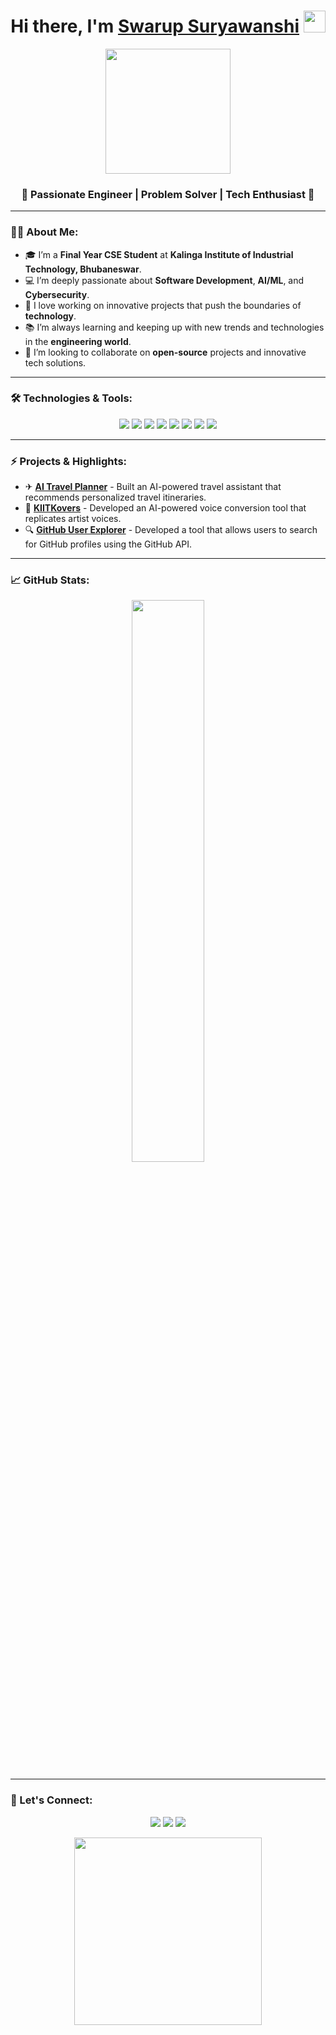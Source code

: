 <h1 align="center">Hi there, I'm <a href="https://www.linkedin.com/in/your-profile" target="_blank">Swarup Suryawanshi</a> <img src="https://media.giphy.com/media/hvRJCLFzcasrR4ia7z/giphy.gif" width="35px"></h1>

<p align="center">
  <img src="https://media.giphy.com/media/M9gbBd9nbDrOTu1Mqx/giphy.gif" width="200" />
</p>

<h3 align="center">🚀 Passionate Engineer | Problem Solver | Tech Enthusiast 🚀</h3>

---

### 👨‍💻 About Me:

- 🎓 I’m a **Final Year CSE Student** at **Kalinga Institute of Industrial Technology, Bhubaneswar**.
- 💻 I’m deeply passionate about **Software Development**, **AI/ML**, and **Cybersecurity**.
- 🤖 I love working on innovative projects that push the boundaries of **technology**.
- 📚 I’m always learning and keeping up with new trends and technologies in the **engineering world**.
- 👯 I’m looking to collaborate on **open-source** projects and innovative tech solutions.

---

### 🛠️ Technologies & Tools:

<p align="center">
  <img src="https://img.shields.io/badge/-JavaScript-black?style=flat-square&logo=javascript" />
  <img src="https://img.shields.io/badge/-Python-black?style=flat-square&logo=python" />
  <img src="https://img.shields.io/badge/-C++-00599C?style=flat-square&logo=c" />
  <img src="https://img.shields.io/badge/-ReactJS-black?style=flat-square&logo=react" />
  <img src="https://img.shields.io/badge/-NodeJS-black?style=flat-square&logo=node.js" />
  <img src="https://img.shields.io/badge/-Git-black?style=flat-square&logo=git" />
  <img src="https://img.shields.io/badge/-VS_Code-black?style=flat-square&logo=visual-studio-code" />
  <img src="https://img.shields.io/badge/-MySQL-black?style=flat-square&logo=mysql" />
</p>

---

### ⚡ Projects & Highlights:

- ✈ **[AI Travel Planner](https://github.com/swar-s/tripCraft)** - Built an AI-powered travel assistant that recommends personalized travel itineraries.
- 🎤 **[KIITKovers](https://huggingface.co/swars/KIITKovers/tree/main)** - Developed an AI-powered voice conversion tool that replicates artist voices.
- 🔍 **[GitHub User Explorer](https://github.com/swar-s/Github-User-Explorer)** - Developed a tool that allows users to search for GitHub profiles using the GitHub API.


---

### 📈 GitHub Stats:

<p align="center">
  <img width="48%" src="https://github-readme-stats.vercel.app/api/top-langs/?username=swar-s&layout=compact&theme=radical" />
</p>

---

### 🔗 Let's Connect:

<p align="center">
  <a href="https://www.linkedin.com/in/swar-s" target="_blank"><img src="https://img.shields.io/badge/-LinkedIn-blue?style=flat-square&logo=linkedin" /></a>
  <a href="https://github.com/swar-s"><img src="https://img.shields.io/badge/-GitHub-black?style=flat-square&logo=github" /></a>
  <a href="mailto:swarupsuryawanshi4911@gmail.com"><img src="https://img.shields.io/badge/-Gmail-red?style=flat-square&logo=gmail" /></a>
</p>

<p align="center">
  <img src="https://media.giphy.com/media/L1R1tvI9svkIWwpVYr/giphy.gif" width="300" />
</p>
